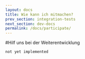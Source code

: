 ```yaml
---
layout: docs
title: Wie kann ich mitmachen?
prev_section: integration-tests
next_section: dev-docs
permalink: /docs/participate/
---
```


#Hilf uns bei der Weiterentwicklung

``not yet implemented``
